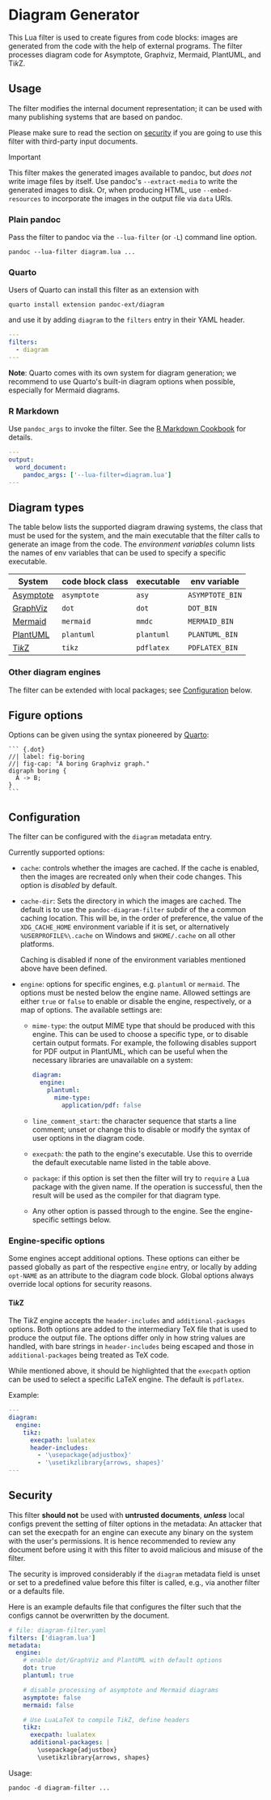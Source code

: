 Diagram Generator
=================

This Lua filter is used to create figures from code blocks: images
are generated from the code with the help of external programs.
The filter processes diagram code for Asymptote, Graphviz,
Mermaid, PlantUML, and Ti*k*Z.


Usage
-----

The filter modifies the internal document representation; it can
be used with many publishing systems that are based on pandoc.

Please make sure to read the section on [security](#security) if
you are going to use this filter with third-party input documents.

> [!IMPORTANT]
> This filter makes the generated images available to pandoc, but
> *does not* write image files by itself. Use pandoc's
> `--extract-media` to write the generated images to disk. Or,
> when producing HTML, use `--embed-resources` to incorporate the
> images in the output file via `data` URIs.

### Plain pandoc

Pass the filter to pandoc via the `--lua-filter` (or `-L`) command
line option.

    pandoc --lua-filter diagram.lua ...

### Quarto

Users of Quarto can install this filter as an extension with

    quarto install extension pandoc-ext/diagram

and use it by adding `diagram` to the `filters` entry in their
YAML header.

``` yaml
---
filters:
  - diagram
---
```

**Note**: Quarto comes with its own system for diagram generation;
we recommend to use Quarto's built-in diagram options when
possible, especially for Mermaid diagrams.

### R Markdown

Use `pandoc_args` to invoke the filter. See the [R Markdown
Cookbook](https://bookdown.org/yihui/rmarkdown-cookbook/lua-filters.html)
for details.

``` yaml
---
output:
  word_document:
    pandoc_args: ['--lua-filter=diagram.lua']
---
```

Diagram types
-------------

The table below lists the supported diagram drawing systems, the
class that must be used for the system, and the main executable
that the filter calls to generate an image from the code. The
*environment variables* column lists the names of env variables
that can be used to specify a specific executable.

| System      | code block class  | executable | env variable    |
|-------------|-------------------|------------|-----------------|
| [Asymptote] | `asymptote`       | `asy`      | `ASYMPTOTE_BIN` |
| [GraphViz]  | `dot`             | `dot`      | `DOT_BIN`       |
| [Mermaid]   | `mermaid`         | `mmdc`     | `MERMAID_BIN`   |
| [PlantUML]  | `plantuml`        | `plantuml` | `PLANTUML_BIN`  |
| [Ti*k*Z]    | `tikz`            | `pdflatex` | `PDFLATEX_BIN`  |

### Other diagram engines

The filter can be extended with local packages; see
[Configuration](#configuration) below.

[Asymptote]: https://asymptote.sourceforge.io/
[GraphViz]: https://www.graphviz.org/
[Mermaid]: https://mermaid.js.org/
[PlantUML]: https://plantuml.com/
[Ti*k*Z]: https://github.com/pgf-tikz/pgf

Figure options
--------------

Options can be given using the syntax pioneered by [Quarto]:

````
``` {.dot}
//| label: fig-boring
//| fig-cap: "A boring Graphviz graph."
digraph boring {
  A -> B;
}
```
````

[Quarto]: https://quarto.org/

Configuration
-------------

The filter can be configured with the `diagram` metadata entry.

Currently supported options:

- `cache`: controls whether the images are cached. If the cache is
  enabled, then the images are recreated only when their code
  changes. This option is *disabled* by default.

- `cache-dir`: Sets the directory in which the images are cached.
  The default is to use the `pandoc-diagram-filter` subdir of the
  a common caching location. This will be, in the order of
  preference, the value of the `XDG_CACHE_HOME` environment
  variable if it is set, or alternatively `%USERPROFILE%\.cache` on
  Windows and `$HOME/.cache` on all other platforms.

  Caching is disabled if none of the environment variables
  mentioned above have been defined.

- `engine`: options for specific engines, e.g. `plantuml` or
  `mermaid`. The options must be nested below the engine name.
  Allowed settings are either `true` or `false` to enable or
  disable the engine, respectively, or a map of options.
  The available settings are:

  + `mime-type`: the output MIME type that should be produced with
    this engine. This can be used to choose a specific type, or to
    disable certain output formats. For example, the following
    disables support for PDF output in PlantUML, which can be
    useful when the necessary libraries are unavailable on a
    system:

    ``` yaml
    diagram:
      engine:
        plantuml:
          mime-type:
            application/pdf: false
    ```

  + `line_comment_start`: the character sequence that starts a
    line comment; unset or change this to disable or modify the
    syntax of user options in the diagram code.

  + `execpath`: the path to the engine's executable. Use this to
    override the default executable name listed in the table
    above.

  + `package`: if this option is set then the filter will try to
    `require` a Lua package with the given name. If the operation
    is successful, then the result will be used as the compiler
    for that diagram type.

  + Any other option is passed through to the engine. See the
    engine-specific settings below.

### Engine-specific options

Some engines accept additional options. These options can either
be passed globally as part of the respective `engine` entry, or
locally by adding `opt-NAME` as an attribute to the diagram code
block. Global options always override local options for security
reasons.

#### Ti*k*Z

The Ti*k*Z engine accepts the `header-includes` and
`additional-packages` options. Both options are added to the
intermediary TeX file that is used to produce the output file. The
options differ only in how string values are handled, with bare
strings in `header-includes` being escaped and those in
`additional-packages` being treated as TeX code.

While mentioned above, it should be highlighted that the
`execpath` option can be used to select a specific LaTeX engine.
The default is `pdflatex`.

Example:

``` yaml
---
diagram:
  engine:
    tikz:
      execpath: lualatex
      header-includes:
        - '\usepackage{adjustbox}'
        - '\usetikzlibrary{arrows, shapes}'
---
```

Security
--------

This filter **should not** be used with **untrusted documents**,
***unless*** local configs prevent the setting of filter options
in the metadata: An attacker that can set the execpath for an
engine can execute any binary on the system with the user's
permissions. It is hence recommended to review any document before
using it with this filter to avoid malicious and misuse of the
filter.

The security is improved considerably if the `diagram` metadata
field is unset or set to a predefined value before this filter is
called, e.g., via another filter or a defaults file.

Here is an example defaults file that configures the filter such
that the configs cannot be overwritten by the document.

``` yaml
# file: diagram-filter.yaml
filters: ['diagram.lua']
metadata:
  engine:
    # enable dot/GraphViz and PlantUML with default options
    dot: true
    plantuml: true

    # disable processing of asymptote and Mermaid diagrams
    asymptote: false
    mermaid: false

    # Use LuaLaTeX to compile TikZ, define headers
    tikz:
      execpath: lualatex
      additional-packages: |
        \usepackage{adjustbox}
        \usetikzlibrary{arrows, shapes}
```

Usage:

    pandoc -d diagram-filter ...
